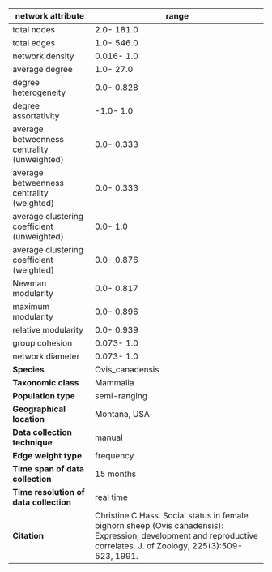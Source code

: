network attribute|range
---|---
total nodes|2.0- 181.0
total edges|1.0- 546.0
network density|0.016- 1.0
average degree|1.0- 27.0
degree heterogeneity|0.0- 0.828
degree assortativity|-1.0- 1.0
average betweenness centrality (unweighted)|0.0- 0.333
average betweenness centrality (weighted)|0.0- 0.333
average clustering coefficient (unweighted)|0.0- 1.0
average clustering coefficient (weighted)|0.0- 0.876
Newman modularity|0.0- 0.817
maximum modularity|0.0- 0.896
relative modularity|0.0- 0.939
group cohesion|0.073- 1.0
network diameter|0.073- 1.0
**Species**| Ovis_canadensis
**Taxonomic class**| Mammalia
**Population type**| semi-ranging
**Geographical location**| Montana, USA
**Data collection technique**| manual 
**Edge weight type**| frequency
**Time span of data collection**| 15 months
**Time resolution of data collection**| real time
**Citation**| Christine C Hass. Social status in female bighorn sheep (Ovis canadensis): Expression, development and reproductive correlates. J. of Zoology, 225(3):509-523, 1991.